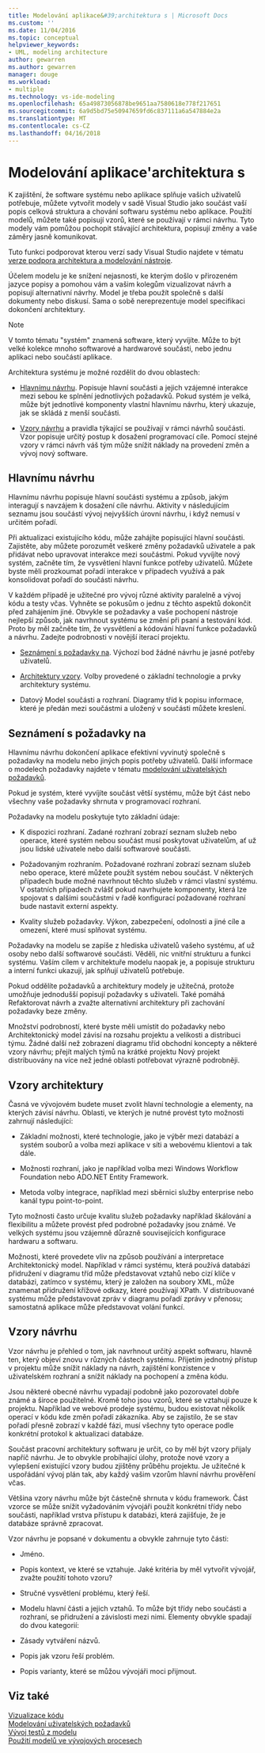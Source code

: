 ```yaml
---
title: Modelování aplikace&#39;architektura s | Microsoft Docs
ms.custom: ''
ms.date: 11/04/2016
ms.topic: conceptual
helpviewer_keywords:
- UML, modeling architecture
author: gewarren
ms.author: gewarren
manager: douge
ms.workload:
- multiple
ms.technology: vs-ide-modeling
ms.openlocfilehash: 65a49873056878be9651aa7580618e778f217651
ms.sourcegitcommit: 6a9d5bd75e50947659fd6c837111a6a547884e2a
ms.translationtype: MT
ms.contentlocale: cs-CZ
ms.lasthandoff: 04/16/2018
---
```

# <a name="model-your-app39s-architecture"></a>Modelování aplikace&#39;architektura s
K zajištění, že software systému nebo aplikace splňuje vašich uživatelů potřebuje, můžete vytvořit modely v sadě Visual Studio jako součást vaší popis celková struktura a chování softwaru systému nebo aplikace. Použití modelů, můžete také popisují vzorů, které se používají v rámci návrhu. Tyto modely vám pomůžou pochopit stávající architektura, popisují změny a vaše záměry jasně komunikovat.  
  
 Tuto funkci podporovat kterou verzí sady Visual Studio najdete v tématu [verze podpora architektura a modelování nástroje](../modeling/what-s-new-for-design-in-visual-studio.md#VersionSupport).  
  
 Účelem modelu je ke snížení nejasnosti, ke kterým došlo v přirozeném jazyce popisy a pomohou vám a vašim kolegům vizualizovat návrh a popisují alternativní návrhy. Model je třeba použít společně s další dokumenty nebo diskusí. Sama o sobě nereprezentuje model specifikaci dokončení architektury.  
  
> [!NOTE]
>  V tomto tématu "systém" znamená software, který vyvíjíte. Může to být velké kolekce mnoho softwarové a hardwarové součásti, nebo jednu aplikaci nebo součástí aplikace.  
  
 Architektura systému je možné rozdělit do dvou oblastech:  
  
-   [Hlavnímu návrhu](#Structure). Popisuje hlavní součásti a jejich vzájemné interakce mezi sebou ke splnění jednotlivých požadavků. Pokud systém je velká, může být jednotlivé komponenty vlastní hlavnímu návrhu, který ukazuje, jak se skládá z menší součásti.  
  
-   [Vzory návrhu](#Patterns) a pravidla týkající se používají v rámci návrhů součásti. Vzor popisuje určitý postup k dosažení programovací cíle. Pomocí stejné vzory v rámci návrh váš tým může snížit náklady na provedení změn a vývoj nový software.  
  
##  <a name="Structure"></a> Hlavnímu návrhu  
 Hlavnímu návrhu popisuje hlavní součásti systému a způsob, jakým interagují s navzájem k dosažení cíle návrhu. Aktivity v následujícím seznamu jsou součástí vývoj nejvyšších úrovní návrhu, i když nemusí v určitém pořadí.  
  
 Při aktualizaci existujícího kódu, může zahájíte popisující hlavní součásti. Zajistěte, aby můžete porozumět veškeré změny požadavků uživatele a pak přidávat nebo upravovat interakce mezi součástmi. Pokud vyvíjíte nový systém, začněte tím, že vysvětlení hlavní funkce potřeby uživatelů. Můžete byste měli prozkoumat pořadí interakce v případech využívá a pak konsolidovat pořadí do součásti návrhu.  
  
 V každém případě je užitečné pro vývoj různé aktivity paralelně a vývoj kódu a testy včas. Vyhněte se pokusům o jednu z těchto aspektů dokončit před zahájením jiné. Obvykle se požadavky a vaše pochopení nástroje nejlepší způsob, jak navrhnout systému se změní při psaní a testování kód. Proto by měl začněte tím, že vysvětlení a kódování hlavní funkce požadavků a návrhu. Zadejte podrobnosti v novější iterací projektu.  
  
-   [Seznámení s požadavky na](#Requirements). Výchozí bod žádné návrhu je jasné potřeby uživatelů.  
  
-   [Architektury vzory](#BigDecisions). Volby provedené o základní technologie a prvky architektury systému.  
  
-   Datový Model součásti a rozhraní. Diagramy tříd k popisu informace, které je předán mezi součástmi a uložený v součásti můžete kreslení.  
  
##  <a name="Requirements"></a> Seznámení s požadavky na  
 Hlavnímu návrhu dokončení aplikace efektivní vyvinutý společně s požadavky na modelu nebo jiných popis potřeby uživatelů. Další informace o modelech požadavky najdete v tématu [modelování uživatelských požadavků](../modeling/model-user-requirements.md).  
  
 Pokud je systém, které vyvíjíte součást větší systému, může být část nebo všechny vaše požadavky shrnuta v programovací rozhraní.  
  
 Požadavky na modelu poskytuje tyto základní údaje:  
  
-   K dispozici rozhraní. Zadané rozhraní zobrazí seznam služeb nebo operace, které systém nebou součást musí poskytovat uživatelům, ať už jsou lidské uživatele nebo další softwarové součásti.  
  
-   Požadovaným rozhraním. Požadované rozhraní zobrazí seznam služeb nebo operace, které můžete použít systém nebou součást. V některých případech bude možné navrhnout těchto služeb v rámci vlastní systému. V ostatních případech zvlášť pokud navrhujete komponenty, která lze spojovat s dalšími součástmi v řadě konfigurací požadované rozhraní bude nastavit externí aspekty.  
  
-   Kvality služeb požadavky. Výkon, zabezpečení, odolnosti a jiné cíle a omezení, které musí splňovat systému.  
  
 Požadavky na modelu se zapíše z hlediska uživatelů vašeho systému, ať už osoby nebo další softwarové součásti. Věděli, nic vnitřní strukturu a funkci systému. Vaším cílem v architektuře modelu naopak je, a popisuje strukturu a interní funkci ukazují, jak splňují uživatelů potřebuje.  
  
 Pokud oddělíte požadavků a architektury modely je užitečná, protože umožňuje jednodušší popisují požadavky s uživateli. Také pomáhá Refaktorovat návrh a zvažte alternativní architektury při zachování požadavky beze změny.  
  
 Množství podrobností, které byste měli umístit do požadavky nebo Architektonický model závisí na rozsahu projektu a velikosti a distribuci týmu. Žádné další než zobrazení diagramu tříd obchodní koncepty a některé vzory návrhu; přejít malých týmů na krátké projektu Nový projekt distribuovány na více než jedné oblasti potřebovat výrazně podrobněji.  
  
##  <a name="BigDecisions"></a> Vzory architektury  
 Časná ve vývojovém budete muset zvolit hlavní technologie a elementy, na kterých závisí návrhu. Oblasti, ve kterých je nutné provést tyto možnosti zahrnují následující:  
  
-   Základní možnosti, které technologie, jako je výběr mezi databází a systém souborů a volba mezi aplikace v síti a webovému klientovi a tak dále.  
  
-   Možnosti rozhraní, jako je například volba mezi Windows Workflow Foundation nebo ADO.NET Entity Framework.  
  
-   Metoda volby integrace, například mezi sběrnici služby enterprise nebo kanál typu point-to-point.  
  
 Tyto možnosti často určuje kvalitu služeb požadavky například škálování a flexibilitu a můžete provést před podrobné požadavky jsou známé. Ve velkých systému jsou vzájemně důrazně souvisejících konfigurace hardwaru a softwaru.  
  
 Možnosti, které provedete vliv na způsob používání a interpretace Architektonický model. Například v rámci systému, která používá databázi přidružení v diagramu tříd může představovat vztahů nebo cizí klíče v databázi, zatímco v systému, který je založen na soubory XML, může znamenat přidružení křížové odkazy, které používají XPath. V distribuované systému může představovat zpráv v diagramu pořadí zprávy v přenosu; samostatná aplikace může představovat volání funkcí.  
  
##  <a name="Patterns"></a> Vzory návrhu  
 Vzor návrhu je přehled o tom, jak navrhnout určitý aspekt softwaru, hlavně ten, který objeví znovu v různých částech systému. Přijetím jednotný přístup v projektu může snížit náklady na návrh, zajištění konzistence v uživatelském rozhraní a snížit náklady na pochopení a změna kódu.  
  
 Jsou některé obecné návrhu vypadají podobně jako pozorovatel dobře známé a široce použitelné. Kromě toho jsou vzorů, které se vztahují pouze k projektu. Například ve webové prodeje systému, budou existovat několik operací v kódu kde změn pořadí zákazníka. Aby se zajistilo, že se stav pořadí přesně zobrazí v každé fázi, musí všechny tyto operace podle konkrétní protokol k aktualizaci databáze.  
  
 Součást pracovní architektury softwaru je určit, co by měl být vzory přijaly napříč návrhu. Je to obvykle probíhající úlohy, protože nové vzory a vylepšení existující vzory budou zjištěny průběhu projektu. Je užitečné k uspořádání vývoj plán tak, aby každý vašim vzorům hlavní návrhu prověření včas.  
  
 Většina vzory návrhu může být částečně shrnuta v kódu framework. Část vzorce se může snížit vyžadováním vývojáři použít konkrétní třídy nebo součásti, například vrstva přístupu k databázi, která zajišťuje, že je databáze správně zpracovat.  
  
 Vzor návrhu je popsané v dokumentu a obvykle zahrnuje tyto části:  
  
-   Jméno.  
  
-   Popis kontext, ve které se vztahuje. Jaké kritéria by měl vytvořit vývojář, zvažte použití tohoto vzoru?  
  
-   Stručné vysvětlení problému, který řeší.  
  
-   Modelu hlavní části a jejich vztahů. To může být třídy nebo součásti a rozhraní, se přidružení a závislosti mezi nimi. Elementy obvykle spadají do dvou kategorií:  
  
-   Zásady vytváření názvů.  
  
-   Popis jak vzoru řeší problém.  
  
-   Popis varianty, které se můžou vývojáři moci přijmout.  
  
## <a name="see-also"></a>Viz také  
 [Vizualizace kódu](../modeling/visualize-code.md)   
 [Modelování uživatelských požadavků](../modeling/model-user-requirements.md)   
 [Vývoj testů z modelu](../modeling/develop-tests-from-a-model.md)   
 [Použití modelů ve vývojových procesech](../modeling/use-models-in-your-development-process.md)
